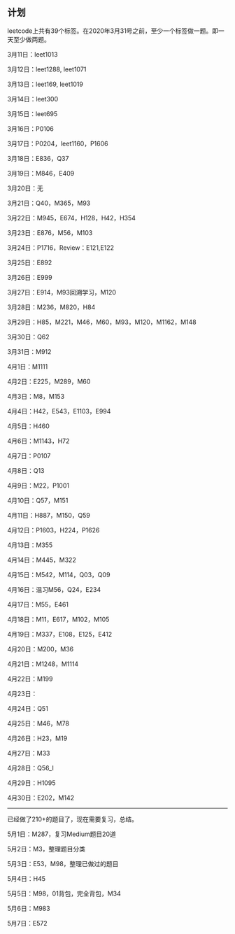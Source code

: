 ## 计划

leetcode上共有39个标签。在2020年3月31号之前，至少一个标签做一题。即一天至少做两题。

3月11日：leet1013

3月12日：leet1288, leet1071

3月13日：leet169, leet1019

3月14日：leet300

3月15日：leet695

3月16日：P0106

3月17日：P0204，leet1160，P1606

3月18日：E836，Q37

3月19日：M846，E409

3月20日：无

3月21日：Q40，M365，M93

3月22日：M945，E674，H128，H42，H354

3月23日：E876，M56，M103

3月24日：P1716，Review：E121,E122

3月25日：E892

3月26日：E999

3月27日：E914，M93回溯学习，M120

3月28日：M236，M820，H84

3月29日：H85，M221，M46，M60，M93，M120，M1162，M148

3月30日：Q62

3月31日：M912

4月1日：M1111

4月2日：E225，M289，M60

4月3日：M8，M153

4月4日：H42，E543，E1103，E994

4月5日：H460

4月6日：M1143，H72

4月7日：P0107

4月8日：Q13

4月9日：M22，P1001

4月10日：Q57，M151

4月11日：H887，M150，Q59

4月12日：P1603，H224，P1626

4月13日：M355

4月14日：M445，M322

4月15日：M542，M114，Q03，Q09

4月16日：温习M56，Q24，E234

4月17日：M55，E461

4月18日：M11，E617，M102，M105

4月19日：M337，E108，E125，E412

4月20日：M200，M36

4月21日：M1248，M1114

4月22日：M199

4月23日：

4月24日：Q51

4月25日：M46，M78

4月26日：H23，M19

4月27日：M33

4月28日：Q56_I

4月29日：H1095

4月30日：E202，M142

---
已经做了210+的题目了，现在需要复习，总结。

5月1日：M287，复习Medium题目20道

5月2日：M3，整理题目分类

5月3日：E53，M98，整理已做过的题目

5月4日：H45

5月5日：M98，01背包，完全背包，M34

5月6日：M983

5月7日：E572